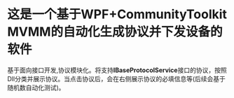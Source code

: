 # 这是一个基于WPF+CommunityToolkit MVMM的自动化生成协议并下发设备的软件

基于面向接口开发,协议模块化。将支持**IBaseProtocolService**接口的协议，按照Dll分类并展示协议。当点击协议后，会在右侧展示协议的必填信息等(后续会基于随机数自动化测试)。

